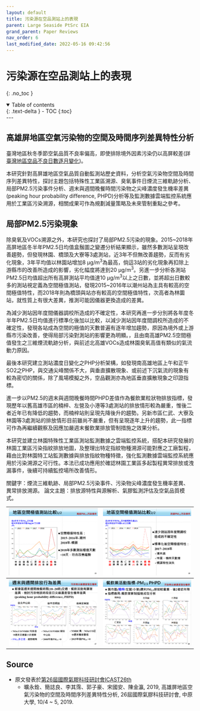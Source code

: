 ```yaml
---
layout: default
title: 污染源在空品測站上的表現
parent: Large Seaside PtSrc EIA
grand_parent: Paper Reviews
nav_order: 6
last_modified_date: 2022-05-16 09:42:56
---
```


# 污染源在空品測站上的表現
{: .no_toc }

<details open markdown="block">
  <summary>
    Table of contents
  </summary>
  {: .text-delta }
- TOC
{:toc}
</details>
---

## 高雄屏地區空氣污染物的空間及時間序列差異特性分析
臺灣地區秋冬季節空氣品質不良率偏高，即使排除境外因素污染仍以高屏較差(詳[臺灣地區空品不良日數逐月變化](https://sinotec2.github.io/Focus-on-Air-Quality/PaperReview/LargeSSPtSrcEIA/3TerrainEffect/#臺灣地區空品不良日數逐月變化))。

本研究針對高屏雄地區空氣品質自動監測站歷史資料，分析空氣污染物空間及時間序列差異特性，探討主題包括特殊性工業區溯源、臭氧事件日煙流三維軌跡分析、局部PM2.5污染事件分析、週末與週間晚餐時間污染物之尖峰濃度發生機率差異(peaking hour probability difference, PHPD)分析等及監測數據雲端監控系統應用於工業區污染溯源，相關成果可作為規劃減量策略及未來管制重點之參考。

## 局部PM2.5污染現象
除臭氧及VOCs溯源之外，本研究也探討了局部PM2.5污染的現象。2015~2018年高屏地區冬半年PM2.5日均值盒鬚圖之變遷分析結果顯示，雖然多數測站呈現改善趨勢，但發現林園、橋頭及大寮等3處測站，近3年不但無改善趨勢，反而有劣化現象，3年平均值以林園站增加8 μg/m<sup>3</sup>為最高，倘這3站的劣化現象再扣除上游縣市的改善所造成的影響，劣化幅度將達到20 μg/m<sup>3</sup>。另進一步分析各測站PM2.5日均值超出所有高屏測站平均值達10 μg/m<sup>3</sup>以上之日數，並將超出日數較多的測站視定義為空間極值測站，發現2015~2016年以潮州站為主具有較高的空間極值特性，而2018年則為橋頭與站亦有較高的空間極值特性，次高者為林圜站，就性質上有很大差異，推測可能因儀器更換造成的差異。

為減少測站因年度間儀器調校所造成的不確定性，本研究再進一步分別將各年度冬半年PM2.5日均值進行標準化後加以比較，以減少測站因年度間調校所造成的不確定性，發現各站成為空間的極值的天數普遍有逐年增加趨勢，原因為境外或上游縣市污染改善，使得局部污染對測站的影響更為明顯。，且由南高雄PM2.5空間極值發生之三維煙流軌跡分析，與前述北高雄VOCs造成林園臭氧高值有類似的氣流動力原因。

最後本研究建立測站濃度日變化之PHP分析架構，如發現南高雄地區上午和正午SO2之PHP，與交通尖峰關係不大，與垂直擴散現象、或前述下沉氣流的現象有較為密切的關係，除了風場模擬之外，空品觀測亦為地區垂直擴散現象之印證指標。

進一步以PM2.5的週末與週間晚餐時間PHPD差值作為餐飲業粒狀物排放指標，發現歷年以舊高雄市區的楠梓、左營及小港等3處測站的排放情形較為嚴重，惟後二者近年已有降低的趨勢，而楠梓站則呈現先降後升的趨勢。另新市區仁武、大寮及林園等3處測站的排放情形目前雖尚不嚴重，但有呈現逐年上升的趨勢，此一指標可作為再繼續觀察及因應加嚴週末餐飲業排放管制措施之效果分析。

本研究並建立林園特殊性工業區測站監測數據之雲端監控系統，搭配本研究發展的林園工業區污染指紋排放地圖，及整理出特定指紋物種溯源可能對應之工廠製程，藉由比對林園特工站監測數據與排放指紋物種特徵，強化監測數據雲端監控系統應用於污染溯源之可行性。本法已成功應用於確認林園工業區多起製程異常排放或洩漏事件，後續可持續監控場所改善情形。

關鍵字：煙流三維軌跡、局部PM2.5污染事件、污染物尖峰濃度發生機率差異、異常排放溯源。
論文主題：排放源特性與源解析、氣膠監測評估及空氣品質模式。

|![](https://github.com/sinotec2/Focus-on-Air-Quality/raw/main/attachments/2023-09-25-15-00-14.png)|![](https://github.com/sinotec2/Focus-on-Air-Quality/raw/main/attachments/2023-09-25-15-00-47.png)|
|:-:|:-:|
|![](https://github.com/sinotec2/Focus-on-Air-Quality/raw/main/attachments/2023-09-25-15-01-46.png)|![](https://github.com/sinotec2/Focus-on-Air-Quality/raw/main/attachments/2023-09-25-15-02-19.png)|

## Source
- 原文發表於[第26屆國際氣膠科技研討會ICAST26th](http://www.taar.org.tw/uploads/conference/1016/2019ICAST手冊_0925r1.pdf)
  - 曠永銓、簡誌良、李其霈、郭子豪、宋國安、陳金瀛, 2019, 高雄屏地區空氣污染物的空間及時間序列差異特性分析, 26屆國際氣膠科技研討會, 中原大學, 10/4 ~ 5, 2019.
